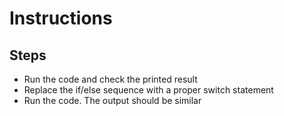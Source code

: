 ﻿# Instructions
## Steps

- Run the code and check the printed result
- Replace the if/else sequence with a proper switch statement
- Run the code. The output should be similar